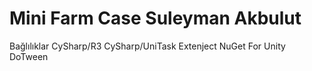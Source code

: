 # Mini Farm Case Suleyman Akbulut

Bağlılıklar
CySharp/R3
CySharp/UniTask
Extenject
NuGet For Unity
DoTween
